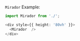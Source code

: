 `Mirador` Example:

```typescript jsx
import Mirador from './';

<div style={{ height: '80vh' }}>
  <Mirador  />
</div>
```
